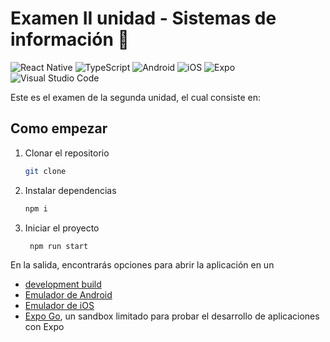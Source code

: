 # Examen II unidad - Sistemas de información 📱

![React Native](https://img.shields.io/badge/React%20Native-61DAFB?style=flat-square&logo=react&logoColor=black)
![TypeScript](https://img.shields.io/badge/TypeScript-3178C6?style=flat-square&logo=typescript&logoColor=white)
![Android](https://img.shields.io/badge/Android-3DDC84?style=flat-square&logo=android&logoColor=white)
![iOS](https://img.shields.io/badge/iOS-000000?style=flat-square&logo=ios&logoColor=white)
![Expo](https://img.shields.io/badge/Expo-1B1F23?style=flat-square&logo=expo&logoColor=white)
![Visual Studio Code](https://img.shields.io/badge/Visual%20Studio%20Code-007ACC?style=flat-square&logo=visual-studio-code&logoColor=white)

Este es el examen de la segunda unidad, el cual consiste en:

## Como empezar

1. Clonar el repositorio

   ```bash
   git clone 
   ```

2. Instalar dependencias

   ```bash
   npm i
   ```

3. Iniciar el proyecto

   ```bash
    npm run start
   ```

En la salida, encontrarás opciones para abrir la aplicación en un

- [development build](https://docs.expo.dev/develop/development-builds/introduction/)
- [Emulador de Android](https://docs.expo.dev/workflow/android-studio-emulator/)
- [Emulador de iOS](https://docs.expo.dev/workflow/ios-simulator/)
- [Expo Go](https://expo.dev/go), un sandbox limitado para probar el desarrollo de aplicaciones con Expo

